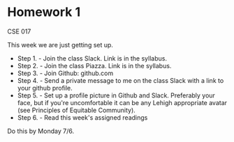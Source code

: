 # Homework 1

CSE 017

This week we are just getting set up.

- Step 1. - Join the class Slack. Link is in the syllabus.
- Step 2. - Join the class Piazza. Link is in the syllabus.
- Step 3. - Join Github: github.com
- Step 4. - Send a private message to me on the class Slack with a link to your github profile.
- Step 5. - Set up a profile picture in Github and Slack. Preferably your face, but if you're uncomfortable it can be any Lehigh appropriate avatar (see Principles of Equitable Community).
- Step 6. - Read this week's assigned readings

Do this by Monday 7/6.
